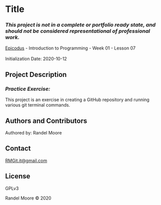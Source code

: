 # Title
### _This project is not in a complete or portfolio ready state, and should not be considered representational of professional work._<br>
[Epicodus](https://www.epicodus.com/) - Introduction to Programming - Week 01 - Lesson 07<br><br>
Initialization Date: 2020-10-12

## Project Description
### _Practice Exercise:_<br>
This project is an exercise in creating a GitHub repository and running various git terminal commands.

## Authors and Contributors
Authored by: Randel Moore

## Contact
RMGit.it@gmail.com

## License

GPLv3

Randel Moore © 2020
